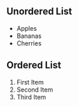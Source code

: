<h2>Unordered List</h2>
<ul>
    <li>Apples</li>
    <li>Bananas</li>
    <li>Cherries</li>
</ul>

<h2>Ordered List</h2>
<ol>
    <li>First Item</li>
    <li>Second Item</li>
    <li>Third Item</li>
</ol>
